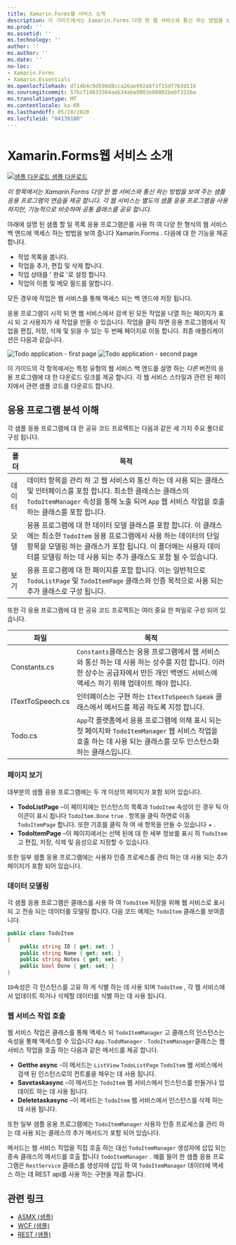```yaml
---
title: Xamarin.Forms웹 서비스 소개
description: 이 가이드에서는 Xamarin.Forms 다양 한 웹 서비스와 통신 하는 방법을 보여 주는 샘플 응용 프로그램의 연습을 제공 합니다. 각 웹 서비스는 별도의 샘플 응용 프로그램을 사용 하지만, 기능적으로 비슷하며 공통 클래스를 공유 합니다.
ms.prod: ''
ms.assetid: ''
ms.technology: ''
author: ''
ms.author: ''
ms.date: ''
no-loc:
- Xamarin.Forms
- Xamarin.Essentials
ms.openlocfilehash: d714b4c9d598d8cca26ae992abf3f15df703d11b
ms.sourcegitcommit: 57bc714633364aeb34aba9803e88802bebf321ba
ms.translationtype: MT
ms.contentlocale: ko-KR
ms.lasthandoff: 05/28/2020
ms.locfileid: "84139180"
---
```

# <a name="xamarinforms-web-services-introduction"></a>Xamarin.Forms웹 서비스 소개

[![샘플 다운로드](~/media/shared/download.png) 샘플 다운로드](https://docs.microsoft.com/samples/xamarin/xamarin-forms-samples/webservices-todorest)

_이 항목에서는 Xamarin.Forms 다양 한 웹 서비스와 통신 하는 방법을 보여 주는 샘플 응용 프로그램의 연습을 제공 합니다. 각 웹 서비스는 별도의 샘플 응용 프로그램을 사용 하지만, 기능적으로 비슷하며 공통 클래스를 공유 합니다._

아래에 설명 된 샘플 할 일 목록 응용 프로그램은를 사용 하 여 다양 한 형식의 웹 서비스 백 엔드에 액세스 하는 방법을 보여 줍니다 Xamarin.Forms . 다음에 대 한 기능을 제공 합니다.

- 작업 목록을 봅니다.
- 작업을 추가, 편집 및 삭제 합니다.
- 작업 상태를 ' 완료 '로 설정 합니다.
- 작업의 이름 및 메모 필드를 말합니다.

모든 경우에 작업은 웹 서비스를 통해 액세스 되는 백 엔드에 저장 됩니다.

응용 프로그램이 시작 되 면 웹 서비스에서 검색 된 모든 작업을 나열 하는 페이지가 표시 되 고 사용자가 새 작업을 만들 수 있습니다. 작업을 클릭 하면 응용 프로그램에서 작업을 편집, 저장, 삭제 및 읽을 수 있는 두 번째 페이지로 이동 합니다. 최종 애플리케이션은 다음과 같습니다.

![](introduction-images/app-example-1.png "Todo application - first page")
![](introduction-images/app-example-2.png "Todo application - second page")

이 가이드의 각 항목에서는 특정 유형의 웹 서비스 백 엔드를 설명 하는 *다른* 버전의 응용 프로그램에 대 한 다운로드 링크를 제공 합니다. 각 웹 서비스 스타일과 관련 된 페이지에서 관련 샘플 코드를 다운로드 합니다.

## <a name="understand-the-application-anatomy"></a>응용 프로그램 분석 이해

각 샘플 응용 프로그램에 대 한 공유 코드 프로젝트는 다음과 같은 세 가지 주요 폴더로 구성 됩니다.

|폴더|목적|
|--- |--- |
|데이터|데이터 항목을 관리 하 고 웹 서비스와 통신 하는 데 사용 되는 클래스 및 인터페이스를 포함 합니다. 최소한 클래스는 클래스의 `TodoItemManager` 속성을 통해 노출 되어 `App` 웹 서비스 작업을 호출 하는 클래스를 포함 합니다.|
|모델|응용 프로그램에 대 한 데이터 모델 클래스를 포함 합니다. 이 클래스에는 최소한 `TodoItem` 응용 프로그램에서 사용 하는 데이터의 단일 항목을 모델링 하는 클래스가 포함 됩니다. 이 폴더에는 사용자 데이터를 모델링 하는 데 사용 되는 추가 클래스도 포함 될 수 있습니다.|
|보기|응용 프로그램에 대 한 페이지를 포함 합니다. 이는 일반적으로 `TodoListPage` 및 `TodoItemPage` 클래스와 인증 목적으로 사용 되는 추가 클래스로 구성 됩니다.|

또한 각 응용 프로그램에 대 한 공유 코드 프로젝트는 여러 중요 한 파일로 구성 되어 있습니다.

|파일|목적|
|--- |--- |
|Constants.cs|`Constants`클래스는 응용 프로그램에서 웹 서비스와 통신 하는 데 사용 하는 상수를 지정 합니다. 이러한 상수는 공급자에서 만든 개인 백엔드 서비스에 액세스 하기 위해 업데이트 해야 합니다.|
|ITextToSpeech.cs|인터페이스는 구현 하는 `ITextToSpeech` `Speak` 클래스에서 메서드를 제공 하도록 지정 합니다.|
|Todo.cs|`App`각 플랫폼에서 응용 프로그램에 의해 표시 되는 첫 페이지와 `TodoItemManager` 웹 서비스 작업을 호출 하는 데 사용 되는 클래스를 모두 인스턴스화하는 클래스입니다.|

### <a name="view-pages"></a>페이지 보기

대부분의 샘플 응용 프로그램에는 두 개 이상의 페이지가 포함 되어 있습니다.

- **TodoListPage** –이 페이지에는 인스턴스의 목록과 `TodoItem` 속성이 인 경우 틱 아이콘이 표시 됩니다 `TodoItem.Done` `true` . 항목을 클릭 하면로 이동 `TodoItemPage` 합니다. 또한 기호를 클릭 하 여 새 항목을 만들 수 있습니다 *+* .
- **TodoItemPage** –이 페이지에서는 선택 된에 대 한 세부 정보를 표시 하 `TodoItem` 고 편집, 저장, 삭제 및 음성으로 지정할 수 있습니다.

또한 일부 샘플 응용 프로그램에는 사용자 인증 프로세스를 관리 하는 데 사용 되는 추가 페이지가 포함 되어 있습니다.

### <a name="model-the-data"></a>데이터 모델링

각 샘플 응용 프로그램은 클래스를 사용 하 여 `TodoItem` 저장을 위해 웹 서비스로 표시 되 고 전송 되는 데이터를 모델링 합니다. 다음 코드 예제는 `TodoItem` 클래스를 보여줍니다.

```csharp
public class TodoItem
{
    public string ID { get; set; }
    public string Name { get; set; }
    public string Notes { get; set; }
    public bool Done { get; set; }
}
```

`ID`속성은 각 인스턴스를 고유 하 게 식별 하는 데 사용 되며 `TodoItem` , 각 웹 서비스에서 업데이트 하거나 삭제할 데이터를 식별 하는 데 사용 됩니다.

### <a name="invoke-web-service-operations"></a>웹 서비스 작업 호출

웹 서비스 작업은 클래스를 통해 액세스 되 `TodoItemManager` 고 클래스의 인스턴스는 속성을 통해 액세스할 수 있습니다 `App.TodoManager` . `TodoItemManager`클래스는 웹 서비스 작업을 호출 하는 다음과 같은 메서드를 제공 합니다.

- **Getthe async** -이 메서드는 `ListView` `TodoListPage` `TodoItem` 웹 서비스에서 검색 된 인스턴스로의 컨트롤을 채우는 데 사용 됩니다.
- **Savetaskasync** –이 메서드는 `TodoItem` 웹 서비스에서 인스턴스를 만들거나 업데이트 하는 데 사용 됩니다.
- **Deletetaskasync** –이 메서드는 `TodoItem` 웹 서비스에서 인스턴스를 삭제 하는 데 사용 됩니다.

또한 일부 샘플 응용 프로그램에는 `TodoItemManager` 사용자 인증 프로세스를 관리 하는 데 사용 되는 클래스의 추가 메서드가 포함 되어 있습니다.

메서드는 웹 서비스 작업을 직접 호출 하는 대신 `TodoItemManager` 생성자에 삽입 되는 종속 클래스의 메서드를 호출 합니다 `TodoItemManager` . 예를 들어 한 샘플 응용 프로그램은 `RestService` 클래스를 생성자에 삽입 하 여 `TodoItemManager` 데이터에 액세스 하는 데 REST api를 사용 하는 구현을 제공 합니다.

## <a name="related-links"></a>관련 링크

- [ASMX (샘플)](https://docs.microsoft.com/samples/xamarin/xamarin-forms-samples/webservices-todoasmx)
- [WCF (샘플)](https://docs.microsoft.com/samples/xamarin/xamarin-forms-samples/webservices-todowcf)
- [REST (샘플)](https://docs.microsoft.com/samples/xamarin/xamarin-forms-samples/webservices-todorest)
